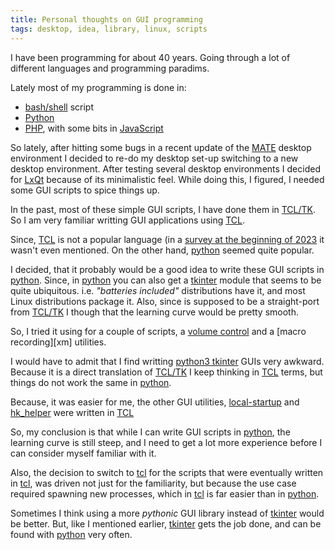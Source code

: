 ```yaml
---
title: Personal thoughts on GUI programming
tags: desktop, idea, library, linux, scripts
---
```

I have been programming for about 40 years.  Going through a lot of different languages
and programming paradims.

Lately most of my programming is done in:

- [bash/shell][bash] script
- [Python][python]
- [PHP][php], with some bits in [JavaScript][javascript]

So lately, after hitting some bugs in a recent update of the [MATE][mate] desktop environment
I decided to re-do my desktop set-up switching to a new desktop environment.  After testing
several desktop environments I decided for [LxQt][lxqt] because of its minimalistic feel.
While doing this, I figured, I needed some GUI scripts to spice things up.

In the past, most of these simple GUI scripts, I have done them in [TCL/TK][tcl]. So I am very
familiar writting GUI applications using [TCL][tcl].

Since, [TCL] is not a popular language (in a [survey at the beginning of 2023][survey] it
wasn't even mentioned.  On the other hand, [python][python] seemed quite popular.

I decided, that it probably would be a good idea to write these GUI scripts in [python][python].
Since, in [python][python] you can also get a [tkinter][tkinter] module that seems to be
quite ubiquitous.  i.e. _"batteries included"_ distributions have it, and most Linux distributions
package it.  Also, since is supposed to be a straight-port from [TCL/TK][tcl] I though that
the learning curve would be pretty smooth.

So, I tried it using for a couple of scripts, a [volume control][patoggle] and a [macro recording][xm]
utilities.

I would have to admit that I find writting [python3 tkinter][tkinter] GUIs very awkward.  Because
it is a direct translation of [TCL/TK][tcl] I keep thinking in [TCL][tcl] terms, but things do
not work the same in [python][python].

Because, it was easier for me, the other GUI utilities, [local-startup][local-startup] and
[hk_helper][hk_helper] were written in [TCL][tcl]

So, my conclusion is that while I can write GUI scripts in [python][python], the learning
curve is still steep, and I need to get a lot more experience before I can consider myself
familiar with it.

Also, the decision to switch to [tcl][tcl] for the scripts that were eventually written
in [tcl][tcl], was driven not just for the familiarity, but because the use case required
spawning new processes, which in [tcl][tcl] is far easier than in [python][python].

Sometimes I think using a more _pythonic_ GUI library instead of [tkinter][tkinter] would
be better.  But, like I mentioned earlier, [tkinter][tkinter] gets the job done, and can
be found with [python][python] very often.

  [php]: https://www.php.net/manual/en/intro-whatis.php
  [javascript]: https://en.wikipedia.org/wiki/JavaScript
  [python]: https://www.python.org/
  [bash]: https://www.gnu.org/software/bash/
  [mate]: https://mate-desktop.org/
  [lxqt]: https://lxqt-project.org/about/
  [tcl]: https://www.tcl.tk/
  [survey]: https://distantjob.com/blog/programming-languages-rank/
  [tkinter]: https://en.wikipedia.org/wiki/Tkinter
  [patoggle]: https://github.com/alejandroliu/0ink.net/tree/main/snippets/2020/pa-hints
  [local-startup]: https://github.com/alejandroliu/0ink.net/tree/main/snippets/2023/local-startup
  [hk_helper]: https://github.com/alejandroliu/0ink.net/tree/main/snippets/2023/global-hotkeys


